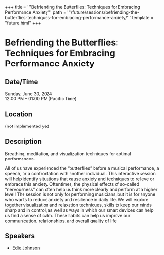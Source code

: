+++
title = '''Befriending the Butterflies: Techniques for Embracing Performance Anxiety'''
path = '''/future/sessions/befriending-the-butterflies-techniques-for-embracing-performance-anxiety/'''
template = "future.html"
+++

<h1>Befriending the Butterflies: Techniques for Embracing Performance Anxiety</h1>
<h2>Date/Time</h2>
<p>Sunday, June 30, 2024<br>
12:00 PM – 01:00 PM (Pacific Time)</p>
<h2>Location</h2>
(not implemented yet)
<h2>Description</h2>
Breathing, meditation, and visualization techniques for optimal performances.

All of us have experienced the “butterflies” before a musical performance, a speech, or a confrontation with another individual.  This interactive session will help identify situations that cause anxiety and techniques to relieve or embrace this anxiety.  Oftentimes, the physical effects of so-called “nervousness” can often help us think more clearly and perform at a higher level! 
The session is not only for performing musicians, but it is for anyone who wants to reduce anxiety and resilience in daily life.  We will explore together visualization and relaxation techniques, skills to keep our minds sharp and in control, as well as ways in which our smart devices can help us find a sense of calm.  These habits can help us improve our communication, relationships, and overall quality of life.
<h2>Speakers</h2>
<ul><li><a href="/future/speakers/edie-johnson/">Edie Johnson</a></li>

